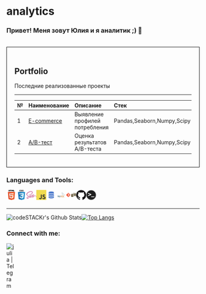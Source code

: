 # analytics
### Привет! Меня зовут Юлия и я аналитик ;) 👋


<br />
<div style="border:solid black 0.5px; padding: 20px">
    
Portfolio
----
Последние реализованные проекты
____


| № | Наименование             | Описание                                  | Стек                      |
|---|:-------------------------|:------------------------------------------|:--------------------------|
| 1 | [E-commerce](https://github.com/Julia-prog/analytics/blob/main/ecommerce.ipynb)           | Выявление профилей потребления            | Pandas,Seaborn,Numpy,Scipy|
| 2 | [A/B-тест](https://github.com/Julia-prog/analytics/blob/main/final_AB_test.ipynb)             | Оценка результатов A/B-теста              | Pandas,Seaborn,Numpy,Scipy|

    
</div>

### Languages and Tools:
<img align="left" alt="HTML5" width="26px" src="https://raw.githubusercontent.com/github/explore/80688e429a7d4ef2fca1e82350fe8e3517d3494d/topics/html/html.png" />
<img align="left" alt="CSS3" width="26px" src="https://raw.githubusercontent.com/github/explore/80688e429a7d4ef2fca1e82350fe8e3517d3494d/topics/css/css.png" />
<img align="left" alt="Sass" width="26px" src="https://raw.githubusercontent.com/github/explore/80688e429a7d4ef2fca1e82350fe8e3517d3494d/topics/sass/sass.png" />
<img align="left" alt="JavaScript" width="26px" src="https://raw.githubusercontent.com/github/explore/80688e429a7d4ef2fca1e82350fe8e3517d3494d/topics/javascript/javascript.png" />
<img align="left" alt="SQL" width="26px" src="https://raw.githubusercontent.com/github/explore/80688e429a7d4ef2fca1e82350fe8e3517d3494d/topics/sql/sql.png" />
<img align="left" alt="MySQL" width="26px" src="https://raw.githubusercontent.com/github/explore/80688e429a7d4ef2fca1e82350fe8e3517d3494d/topics/mysql/mysql.png" />
<img align="left" alt="Git" width="26px" src="https://raw.githubusercontent.com/github/explore/80688e429a7d4ef2fca1e82350fe8e3517d3494d/topics/git/git.png" />
<img align="left" alt="GitHub" width="26px" src="https://raw.githubusercontent.com/github/explore/78df643247d429f6cc873026c0622819ad797942/topics/github/github.png" />
<img align="left" alt="HTML5" width="26px" src="https://raw.githubusercontent.com/github/explore/80688e429a7d4ef2fca1e82350fe8e3517d3494d/topics/terminal/terminal.png" />

<br />
<br />

---

<img align="left" alt="codeSTACKr's Github Stats" src="https://github-readme-stats.vercel.app/api?username=julia-prog&show_icons=true&hide_border=true" />

[![Top Langs](https://github-readme-stats.vercel.app/api/top-langs/?username=julia-prog&hide=jupyter,css,scss,html,c,makefile,dockerfile,shell,cmake)](https://github.com/anuraghazra/github-readme-stats)
### Connect with me:
[<img align="left" alt="julia | Telegram" width="22px" src="https://cdn.jsdelivr.net/npm/simple-icons@v3/icons/telegram.svg" />][telegram]

[telegram]: https://t.me/
